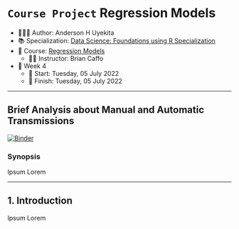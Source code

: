 `Course Project` Regression Models
================

-   👨🏻‍💻 Author: Anderson H Uyekita
-   📚 Specialization: <a
    href="https://www.coursera.org/specializations/data-science-foundations-r"
    target="_blank" rel="noopener">Data Science: Foundations using R
    Specialization</a>
-   📖 Course:
    <a href="https://www.coursera.org/learn/regression-models"
    target="_blank" rel="noopener">Regression Models</a>
    -   🧑‍🏫 Instructor: Brian Caffo
-   📆 Week 4
    -   🚦 Start: Tuesday, 05 July 2022
    -   🏁 Finish: Tuesday, 05 July 2022

------------------------------------------------------------------------

## Brief Analysis about Manual and Automatic Transmissions

[![Binder](https://mybinder.org/badge_logo.svg)](https://mybinder.org/v2/gh/AndersonUyekita/regression-models_course-project/main?urlpath=rstudio)

### Synopsis

Ipsum Lorem

------------------------------------------------------------------------

## 1. Introduction

Ipsum Lorem
